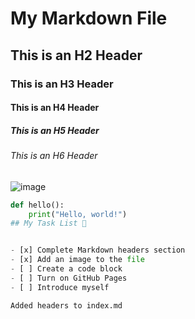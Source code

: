 # My Markdown File

## This is an H2 Header

### This is an H3 Header

#### This is an H4 Header

##### This is an H5 Header

###### This is an H6 Header

![image](https://github.com/user-attachments/assets/8f25c448-0dcc-407c-b424-bec9acaf31d6)
 
   
```python
def hello():
    print("Hello, world!")
## My Task List 🔗


- [x] Complete Markdown headers section
- [x] Add an image to the file
- [ ] Create a code block
- [ ] Turn on GitHub Pages
- [ ] Introduce myself

Added headers to index.md
